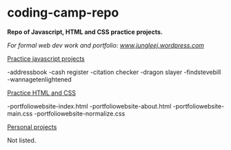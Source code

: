 # coding-camp-repo
<strong> Repo of Javascript, HTML and CSS practice projects. </strong>

<i>For formal web dev work and portfolio: www.jungleej.wordpress.com </i>

<ins>Practice javascript projects</ins>
<p>-addressbook
-cash register
-citation checker
-dragon slayer
-findstevebill
-wannagetenlightened</p>

<ins>Practice HTML and CSS</ins>
<p>-portfoliowebsite-index.html
-portfoliowebsite-about.html
-portfoliowebsite-main.css
-portfoliowebsite-normalize.css</p>

<ins>Personal projects</ins> 
<p>Not listed.</p>
